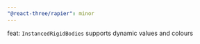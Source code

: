 ```yaml
---
"@react-three/rapier": minor
---
```


feat: `InstancedRigidBodies` supports dynamic values and colours
